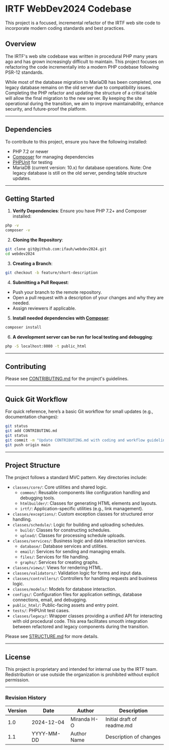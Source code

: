 # IRTF WebDev2024 Codebase

This project is a focused, incremental refactor of the IRTF web site code to incorporate modern coding standards and best practices.

## Overview

The IRTF's web site codebase was written in procedural PHP many years ago and has grown increasingly difficult to maintain. This project focuses on refactoring the code incrementally into a modern PHP codebase following PSR-12 standards.

While most of the database migration to MariaDB has been completed, one legacy database remains on the old server due to compatibility issues. Completing the PHP refactor and updating the structure of a critical table will allow the final migration to the new server. By keeping the site operational during the transition, we aim to improve maintainability, enhance security, and future-proof the platform.

---

## Dependencies

To contribute to this project, ensure you have the following installed:
- PHP 7.2 or newer
- [Composer](https://getcomposer.org/) for managing dependencies
- [PHPUnit](https://phpunit.de/) for testing
- MariaDB (current version: 10.x) for database operations. Note: One legacy database is still on the old server, pending table structure updates.

---

## Getting Started

1. **Verify Dependencies**:
   Ensure you have PHP 7.2+ and Composer installed:
```bash
php -v
composer -v
```

2. **Cloning the Repository**:
```bash
git clone git@github.com:ifauh/webdev2024.git
cd webdev2024
```

3. **Creating a Branch**:
```bash
git checkout -b feature/short-description
```

4. **Submitting a Pull Request**:

- Push your branch to the remote repository.
- Open a pull request with a description of your changes and why they are needed.
- Assign reviewers if applicable.

5. **Install needed dependencies with [Composer](https://getcomposer.org/)**:
```bash
composer install
```

6. **A development server can be run for local testing and debugging**:
```bash
php -S localhost:8080 -t public_html
```

---

## Contributing

Please see [CONTRIBUTING.md](https://github.com/ifauh/webdev2024/blob/main/CONTRIBUTING.md) for the project's guidelines.

---

## Quick Git Workflow

For quick reference, here’s a basic Git workflow for small updates (e.g., documentation changes):

```bash
git status
git add CONTRIBUTING.md
git status
git commit -m "Update CONTRIBUTING.md with coding and workflow guidelines"
git push origin main
```

---

## Project Structure

The project follows a standard MVC pattern. Key directories include:

- `classes/core/`: Core utilities and shared logic.
  - `common/`: Reusable components like configuration handling and debugging tools.
  - `htmlbuilder/`: Classes for generating HTML elements and layouts.
  - `irtf/`: Application-specific utilities (e.g., link management).
- `classes/exceptions/`: Custom exception classes for structured error handling.
- `classes/schedule/`: Logic for building and uploading schedules.
  - `build/`: Classes for constructing schedules.
  - `upload/`: Classes for processing schedule uploads.
- `classes/services/`: Business logic and data interaction services.
  - `database/`: Database services and utilities.
  - `email/`: Services for sending and managing emails.
  - `files/`: Services for file handling.
  - `graphs/`: Services for creating graphs.
- `classes/views/`: Views for rendering HTML.
- `classes/validators/`: Validation logic for forms and input data.
- `classes/controllers/`: Controllers for handling requests and business logic.
- `classes/models/`: Models for database interaction.
- `configs/`: Configuration files for application settings, database connections, email, and debugging.
- `public_html/`: Public-facing assets and entry point.
- `tests/`: PHPUnit test cases.
- `classes/legacy/`: Wrapper classes providing a unified API for interacting with old procedural code. This area facilitates smooth integration between refactored and legacy components during the transition.

Please see [STRUCTURE.md](https://github.com/ifauh/webdev2024/blob/main/STRUCTURE.md) for more details.

---

## License

This project is proprietary and intended for internal use by the IRTF team. Redistribution or use outside the organization is prohibited without explicit permission.

---

### Revision History
| Version | Date       | Author      | Description                       |
|---------|------------|-------------|-----------------------------------|
| 1.0     | 2024-12-04 | Miranda H-O | Initial draft of readme.md        |
| 1.1     | YYYY-MM-DD | Author Name | Description of changes            |
